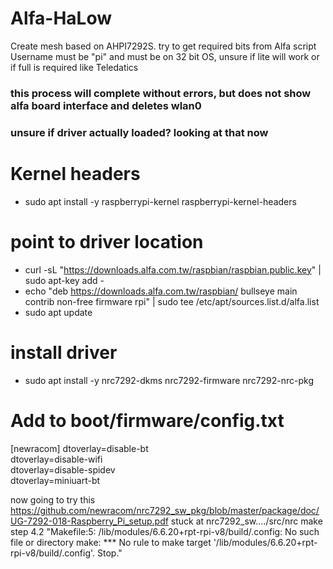 # Alfa-HaLow<br>
Create mesh based on AHPI7292S. try to get required bits from Alfa script
Username must be "pi" and must be on 32 bit OS, unsure if lite will work or if full is required like Teledatics
### this process will complete without errors, but does not show alfa board interface and deletes wlan0
### unsure if driver actually loaded? looking at that now


# Kernel headers<br>
- sudo apt install -y raspberrypi-kernel raspberrypi-kernel-headers

# point to driver location<br>
- curl -sL "https://downloads.alfa.com.tw/raspbian/raspbian.public.key" | sudo apt-key add -<br>
- echo "deb https://downloads.alfa.com.tw/raspbian/ bullseye main contrib non-free firmware rpi" | sudo tee /etc/apt/sources.list.d/alfa.list<br>
- sudo apt update

# install driver<br>
- sudo apt install -y nrc7292-dkms nrc7292-firmware nrc7292-nrc-pkg 

# Add to boot/firmware/config.txt<br>	
[newracom]
dtoverlay=disable-bt<br>
dtoverlay=disable-wifi<br>
dtoverlay=disable-spidev<br>
dtoverlay=miniuart-bt<br>

now going to try this https://github.com/newracom/nrc7292_sw_pkg/blob/master/package/doc/UG-7292-018-Raspberry_Pi_setup.pdf
stuck at nrc7292_sw..../src/nrc make step 4.2
"Makefile:5: /lib/modules/6.6.20+rpt-rpi-v8/build/.config: No such file or directory
make: *** No rule to make target '/lib/modules/6.6.20+rpt-rpi-v8/build/.config'.  Stop."
  

